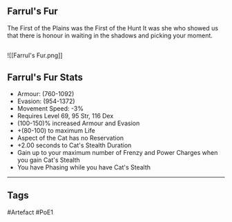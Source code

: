 ## Farrul's Fur
The First of the Plains was the First of the Hunt
It was she who showed us that there is honour in waiting in the shadows and picking your moment.
##
![[Farrul's Fur.png]]
## Farrul's Fur Stats
- Armour: (760-1092)
- Evasion: (954-1372)
- Movement Speed: -3%
- Requires Level 69, 95 Str, 116 Dex
- (100-150)% increased Armour and Evasion
- +(80-100) to maximum Life
- Aspect of the Cat has no Reservation
- +2.00 seconds to Cat's Stealth Duration
- Gain up to your maximum number of Frenzy and Power Charges when you gain Cat's Stealth
- You have Phasing while you have Cat's Stealth


---
## Tags
#Artefact
#PoE1